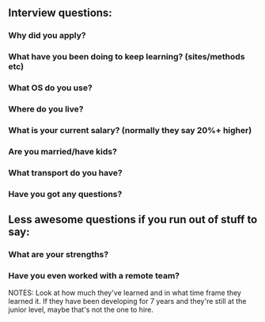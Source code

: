 ## Interview questions:

### Why did you apply?

### What have you been doing to keep learning? (sites/methods etc)

### What OS do you use?

### Where do you live?

### What is your current salary? (normally they say 20%+ higher)

### Are you married/have kids?

### What transport do you have?

### Have you got any questions?

## Less awesome questions if you run out of stuff to say:

### What are your strengths?

### Have you even worked with a remote team?


NOTES:
 Look at how much they've learned and in what time frame they learned it.
 If they have been developing for 7 years and they're still at the junior level,
 maybe that's not the one to hire.

